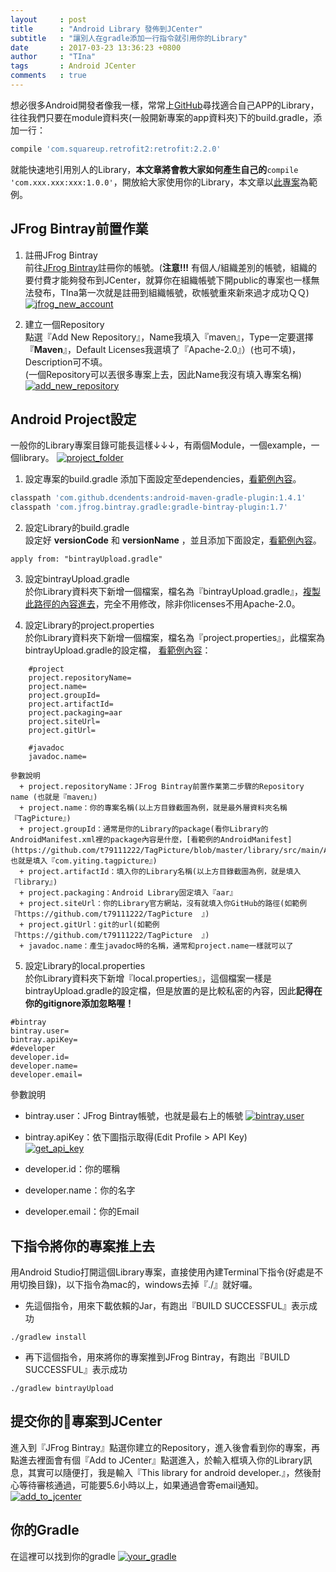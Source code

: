 ```yaml
---
layout     : post
title      : "Android Library 發佈到JCenter"
subtitle   : "讓別人在gradle添加一行指令就引用你的Library"
date       : 2017-03-23 13:36:23 +0800
author     : "TIna"
tags       : Android JCenter
comments   : true
---
```


想必很多Android開發者像我一樣，常常上[GitHub](https://github.com/)尋找適合自己APP的Library，往往我們只要在module資料夾(一般開新專案的app資料夾)下的build.gradle，添加一行：

```groovy
compile 'com.squareup.retrofit2:retrofit:2.2.0'
```
就能快速地引用別人的Library，**本文章將會教大家如何產生自己的**``compile 'com.xxx.xxx:xxx:1.0.0'``，開放給大家使用你的Library，本文章以[此專案](https://github.com/t79111222/TagPicture)為範例。

## JFrog Bintray前置作業

1. 註冊JFrog Bintray  
前往[JFrog Bintray](https://bintray.com/)註冊你的帳號。(**注意!!!** 有個人/組織差別的帳號，組織的要付費才能夠發布到JCenter，就算你在組織帳號下開public的專案也一樣無法發布，TIna第一次就是註冊到組織帳號，砍帳號重來新來過才成功ＱＱ)
[![jfrog_new_account](https://t79111222.github.io/images/2017/03/jfrog_new_account.jpg)](https://t79111222.github.io/images/2017/03/jfrog_new_account.jpg)

2. 建立一個Repository  
點選『Add New Repository』，Name我填入『maven』，Type一定要選擇『**Maven**』，Default Licenses我選填了『Apache-2.0』）(也可不填)，Description可不填。  
(一個Repository可以丟很多專案上去，因此Name我沒有填入專案名稱)  
[![add_new_repository](https://github.com/t79111222/t79111222.github.io/blob/master/images/2017/03/add_new_repository.png?raw=true)](https://github.com/t79111222/t79111222.github.io/blob/master/images/2017/03/add_new_repository.png?raw=true)

## Android Project設定
一般你的Library專案目錄可能長這樣↓↓↓，有兩個Module，一個example，一個library。
[![project_folder](https://github.com/t79111222/t79111222.github.io/blob/master/images/2017/03/project_folder.png?raw=true)](https://github.com/t79111222/t79111222.github.io/blob/master/images/2017/03/project_folder.png?raw=true)

1. 設定專案的build.gradle
添加下面設定至dependencies，[看範例內容](https://github.com/t79111222/TagPicture/blob/master/build.gradle)。
```groovy
classpath 'com.github.dcendents:android-maven-gradle-plugin:1.4.1'
classpath 'com.jfrog.bintray.gradle:gradle-bintray-plugin:1.7'
```

2. 設定Library的build.gradle  
設定好 **versionCode** 和 **versionName** ，並且添加下面設定，[看範例內容](https://github.com/t79111222/TagPicture/blob/master/library/build.gradle)。  
```gradle=
apply from: "bintrayUpload.gradle"
```  

3. 設定bintrayUpload.gradle  
於你Library資料夾下新增一個檔案，檔名為『bintrayUpload.gradle』，[複製此路徑的內容進去](https://github.com/t79111222/TagPicture/blob/master/library/bintrayUpload.gradle)，完全不用修改，除非你licenses不用Apache-2.0。

4. 設定Library的project.properties  
於你Library資料夾下新增一個檔案，檔名為『project.properties』，此檔案為bintrayUpload.gradle的設定檔，
[看範例內容](https://github.com/t79111222/TagPicture/blob/master/library/project.properties)：
```java=
    #project
    project.repositoryName=   
    project.name=  
    project.groupId=
    project.artifactId=  
    project.packaging=aar  
    project.siteUrl=
    project.gitUrl=

    #javadoc  
    javadoc.name=  
```   

    參數說明
      + project.repositoryName：JFrog Bintray前置作業第二步驟的Repository name (也就是『maven』)
      + project.name：你的專案名稱(以上方目錄截圖為例，就是最外層資料夾名稱『TagPicture』)
      + project.groupId：通常是你的Library的package(看你Library的AndroidManifest.xml裡的package內容是什麼，[看範例的AndroidManifest](https://github.com/t79111222/TagPicture/blob/master/library/src/main/AndroidManifest.xml)，也就是填入『com.yiting.tagpicture』)
      + project.artifactId：填入你的Library名稱(以上方目錄截圖為例，就是填入『library』)
      + project.packaging：Android Library固定填入『aar』
      + project.siteUrl：你的Library官方網站，沒有就填入你GitHub的路徑(如範例『https://github.com/t79111222/TagPicture  』)
      + project.gitUrl：git的url(如範例『https://github.com/t79111222/TagPicture  』)
      + javadoc.name：產生javadoc時的名稱，通常和project.name一樣就可以了

5. 設定Library的local.properties  
於你Library資料夾下新增『local.properties』，這個檔案一樣是bintrayUpload.gradle的設定檔，但是放置的是比較私密的內容，因此**記得在你的gitignore添加忽略喔！**
```java=
#bintray
bintray.user=
bintray.apiKey=
#developer
developer.id=
developer.name=
developer.email=
```  
參數說明  

  + bintray.user：JFrog Bintray帳號，也就是最右上的帳號
[![bintray.user](https://github.com/t79111222/t79111222.github.io/blob/master/images/2017/03/bintray_user.png?raw=true)](https://github.com/t79111222/t79111222.github.io/blob/master/images/2017/03/bintray_user.png?raw=true)  

  + bintray.apiKey：依下圖指示取得(Edit Profile > API Key)  
[![get_api_key](https://github.com/t79111222/t79111222.github.io/blob/master/images/2017/03/get_api_key.png?raw=true)](https://github.com/t79111222/t79111222.github.io/blob/master/images/2017/03/get_api_key.png?raw=true)  

  + developer.id：你的暱稱
  + developer.name：你的名字
  + developer.email：你的Email

## 下指令將你的專案推上去
用Android Studio打開這個Library專案，直接使用內建Terminal下指令(好處是不用切換目錄)，以下指令為mac的，windows去掉『./』就好囉。
+ 先這個指令，用來下載依賴的Jar，有跑出『BUILD SUCCESSFUL』表示成功
```java=
./gradlew install
```
+ 再下這個指令，用來將你的專案推到JFrog Bintray，有跑出『BUILD SUCCESSFUL』表示成功
```java=
./gradlew bintrayUpload
```

## 提交你的專案到JCenter
進入到『JFrog Bintray』點選你建立的Repository，進入後會看到你的專案，再點進去裡面會有個『Add to JCenter』點選進入，於輸入框填入你的Library訊息，其實可以隨便打，我是輸入『This library for android developer.』，然後耐心等待審核通過，可能要5.6小時以上，如果通過會寄email通知。
[![add_to_jcenter](https://github.com/t79111222/t79111222.github.io/blob/master/images/2017/03/add_to_jcenter.png?raw=true)](https://github.com/t79111222/t79111222.github.io/blob/master/images/2017/03/add_to_jcenter.png?raw=true)

## 你的Gradle
在這裡可以找到你的gradle
[![your_gradle](https://github.com/t79111222/t79111222.github.io/blob/master/images/2017/03/your_gradle.png?raw=true)](https://github.com/t79111222/t79111222.github.io/blob/master/images/2017/03/your_gradle.png?raw=true)
